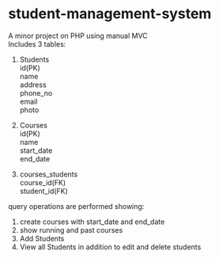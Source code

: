# student-management-system
A minor project on PHP using manual MVC
<br/>
Includes 3 tables:
1. Students <br/>
  id(PK)<br/>
  name<br/>
  address<br/>
  phone_no<br/>
  email<br/>
  photo<br/>
  
2. Courses<br/>
  id(PK)<br/>
  name<br/>
  start_date<br/>
  end_date<br/>
  
3. courses_students<br/>
  course_id(FK)<br/>
  student_id(FK)<br/>

query operations are performed showing:
1. create courses with start_date and end_date
2. show running and past courses
3. Add Students
4. View all Students in addition to edit and delete students
